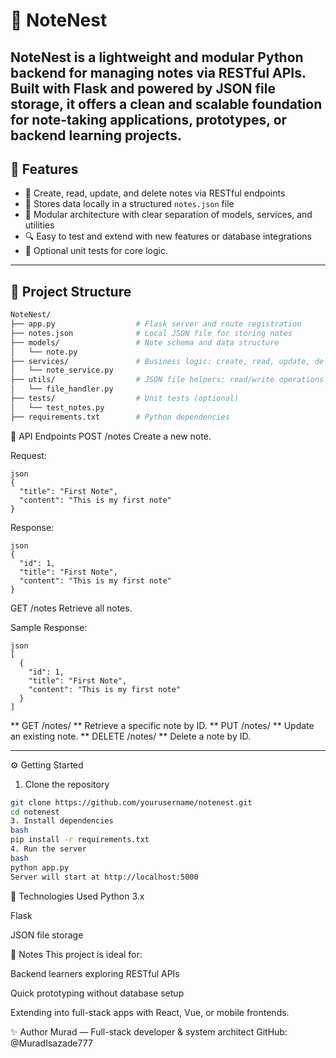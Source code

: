# 🧾 NoteNest
**NoteNest** is a lightweight and modular Python backend for managing notes via RESTful APIs. Built with Flask and powered by JSON file storage, it offers a clean and scalable foundation for note-taking applications, prototypes, or backend learning projects.
---

## 🚀 Features

- 🧠 Create, read, update, and delete notes via RESTful endpoints
- 📁 Stores data locally in a structured `notes.json` file
- 🧩 Modular architecture with clear separation of models, services, and utilities
- 🔍 Easy to test and extend with new features or database integrations
- 🧪 Optional unit tests for core logic.

---

## 📁 Project Structure

```bash
NoteNest/
├── app.py                  # Flask server and route registration
├── notes.json              # Local JSON file for storing notes
├── models/                 # Note schema and data structure
│   └── note.py
├── services/               # Business logic: create, read, update, delete
│   └── note_service.py
├── utils/                  # JSON file helpers: read/write operations
│   └── file_handler.py
├── tests/                  # Unit tests (optional)
│   └── test_notes.py
├── requirements.txt        # Python dependencies
```
📡 API Endpoints
POST /notes
Create a new note.

Request:
```
json
{
  "title": "First Note",
  "content": "This is my first note"
}
```
Response:
```
json
{
  "id": 1,
  "title": "First Note",
  "content": "This is my first note"
}
```
GET /notes
Retrieve all notes.

Sample Response:
```
json
[
  {
    "id": 1,
    "title": "First Note",
    "content": "This is my first note"
  }
]
```
** GET /notes/<id>
** Retrieve a specific note by ID.
** PUT /notes/<id>
** Update an existing note.
** DELETE /notes/<id>
** Delete a note by ID.

---
⚙️ Getting Started
1. Clone the repository
```bash
git clone https://github.com/yourusername/notenest.git
cd notenest
3. Install dependencies
bash
pip install -r requirements.txt
4. Run the server
bash
python app.py
Server will start at http://localhost:5000
```
🧠 Technologies Used
Python 3.x

Flask

JSON file storage

📌 Notes
This project is ideal for:

Backend learners exploring RESTful APIs

Quick prototyping without database setup

Extending into full-stack apps with React, Vue, or mobile frontends.

✨ Author
Murad — Full-stack developer & system architect GitHub: @MuradIsazade777
